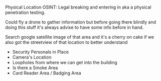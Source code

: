 Physical Location OSINT:
Legal breaking and entering in aka a physical penetration testing.

Could fly a drone to gather information but before going there blindly and doing this stuff it's always advise to have some info before in hand.

Search google satellite image of that area and it's a cherry on cake if we also got the streetview of that location to better understand 
- Security Personals in Place
- Camera's Location
- Loopholes from where we can get into the building 
- Is there a Smoke Area
- Card Reader Area / Badging Area
